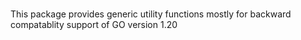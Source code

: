 <br>

This package provides generic utility functions mostly for backward
compatablity support of GO version 1.20
